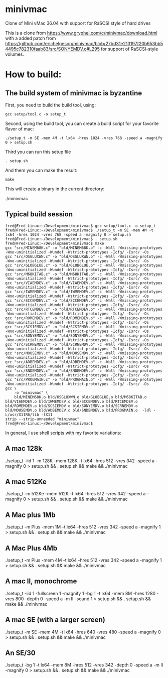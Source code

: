 # minivmac
Clone of Mini vMac 36.04 with support for RaSCSI style of hard drives

This is a clone from https://www.gryphel.com/c/minivmac/download.html with a added patch from https://github.com/erichelgeson/minivmac/blob/27bd31e213197f20b653bb54495c782310faab83/src/SONYEMDV.c#L295 for support of RaSCSI-style volumes.


# How to build:

## The build system of minivmac is byzantine

First, you need to build the build tool, using:

``gcc setup/tool.c -o setup_t``

Second, using the build tool, you can create a build script for your favorite flavor of mac:

``./setup_t -m SE -mem 4M -t lx64 -hres 1024 -vres 768 -speed a -magnify 0 > setup.sh``

Third you can run this setup file

``. setup.sh``

And them you can make the result:

``make``

This will create a binary in the current directory:

./minivmac

## Typical build session

```
fred@Fred-Linux:~/Development/minivmac$ gcc setup/tool.c -o setup_t
fred@Fred-Linux:~/Development/minivmac$ ./setup_t -m SE -mem 4M -t lx64 -hres 1024 -vres 768 -speed a -magnify 0 > setup.sh
fred@Fred-Linux:~/Development/minivmac$ . setup.sh
fred@Fred-Linux:~/Development/minivmac$ make
gcc "src/MINEM68K.c" -o "bld/MINEM68K.o" -c -Wall -Wmissing-prototypes -Wno-uninitialized -Wundef -Wstrict-prototypes -Icfg/ -Isrc/ -Os
gcc "src/OSGLUXWN.c" -o "bld/OSGLUXWN.o" -c -Wall -Wmissing-prototypes -Wno-uninitialized -Wundef -Wstrict-prototypes -Icfg/ -Isrc/ -Os
gcc "src/GLOBGLUE.c" -o "bld/GLOBGLUE.o" -c -Wall -Wmissing-prototypes -Wno-uninitialized -Wundef -Wstrict-prototypes -Icfg/ -Isrc/ -Os
gcc "src/M68KITAB.c" -o "bld/M68KITAB.o" -c -Wall -Wmissing-prototypes -Wno-uninitialized -Wundef -Wstrict-prototypes -Icfg/ -Isrc/ -Os
gcc "src/VIAEMDEV.c" -o "bld/VIAEMDEV.o" -c -Wall -Wmissing-prototypes -Wno-uninitialized -Wundef -Wstrict-prototypes -Icfg/ -Isrc/ -Os
gcc "src/IWMEMDEV.c" -o "bld/IWMEMDEV.o" -c -Wall -Wmissing-prototypes -Wno-uninitialized -Wundef -Wstrict-prototypes -Icfg/ -Isrc/ -Os
gcc "src/SCCEMDEV.c" -o "bld/SCCEMDEV.o" -c -Wall -Wmissing-prototypes -Wno-uninitialized -Wundef -Wstrict-prototypes -Icfg/ -Isrc/ -Os
gcc "src/RTCEMDEV.c" -o "bld/RTCEMDEV.o" -c -Wall -Wmissing-prototypes -Wno-uninitialized -Wundef -Wstrict-prototypes -Icfg/ -Isrc/ -Os
gcc "src/ROMEMDEV.c" -o "bld/ROMEMDEV.o" -c -Wall -Wmissing-prototypes -Wno-uninitialized -Wundef -Wstrict-prototypes -Icfg/ -Isrc/ -Os
gcc "src/SCSIEMDV.c" -o "bld/SCSIEMDV.o" -c -Wall -Wmissing-prototypes -Wno-uninitialized -Wundef -Wstrict-prototypes -Icfg/ -Isrc/ -Os
gcc "src/SONYEMDV.c" -o "bld/SONYEMDV.o" -c -Wall -Wmissing-prototypes -Wno-uninitialized -Wundef -Wstrict-prototypes -Icfg/ -Isrc/ -Os
gcc "src/SCRNEMDV.c" -o "bld/SCRNEMDV.o" -c -Wall -Wmissing-prototypes -Wno-uninitialized -Wundef -Wstrict-prototypes -Icfg/ -Isrc/ -Os
gcc "src/MOUSEMDV.c" -o "bld/MOUSEMDV.o" -c -Wall -Wmissing-prototypes -Wno-uninitialized -Wundef -Wstrict-prototypes -Icfg/ -Isrc/ -Os
gcc "src/ADBEMDEV.c" -o "bld/ADBEMDEV.o" -c -Wall -Wmissing-prototypes -Wno-uninitialized -Wundef -Wstrict-prototypes -Icfg/ -Isrc/ -Os
gcc "src/SNDEMDEV.c" -o "bld/SNDEMDEV.o" -c -Wall -Wmissing-prototypes -Wno-uninitialized -Wundef -Wstrict-prototypes -Icfg/ -Isrc/ -Os
gcc "src/PROGMAIN.c" -o "bld/PROGMAIN.o" -c -Wall -Wmissing-prototypes -Wno-uninitialized -Wundef -Wstrict-prototypes -Icfg/ -Isrc/ -Os
gcc \
	-o "minivmac" \
	bld/MINEM68K.o bld/OSGLUXWN.o bld/GLOBGLUE.o bld/M68KITAB.o bld/VIAEMDEV.o bld/IWMEMDEV.o bld/SCCEMDEV.o bld/RTCEMDEV.o bld/ROMEMDEV.o bld/SCSIEMDV.o bld/SONYEMDV.o bld/SCRNEMDV.o bld/MOUSEMDV.o bld/ADBEMDEV.o bld/SNDEMDEV.o bld/PROGMAIN.o  -ldl -L/usr/X11R6/lib -lX11
strip --strip-unneeded "minivmac"
fred@Fred-Linux:~/Development/minivmac$ 
```

In general, I use shell scripts with my favorite variations:

## A mac 128k
./setup_t -iid 1 -m 128K -mem 128K -t lx64 -hres 512 -vres 342 -speed a -magnify 0 > setup.sh && . setup.sh && make && ./minivmac

## A mac 512Ke
./setup_t -m 512Ke -mem 512K -t lx64 -hres 512 -vres 342 -speed a -magnify 0 > setup.sh && . setup.sh && make && ./minivmac

## A Mac plus 1Mb
./setup_t -m Plus -mem 1M -t lx64 -hres 512 -vres 342 -speed a -magnify 1 > setup.sh && . setup.sh && make && ./minivmac

## A Mac Plus 4Mb
./setup_t -m Plus -mem 4M -t lx64 -hres 512 -vres 342 -speed a -magnify 1 > setup.sh && . setup.sh && make && ./minivmac

## A mac II, monochrome
./setup_t -iid 1 -fullscreen 1 -magnify 1 -bg 1 -t lx64 -mem 8M -hres 1280 -vres 800 -depth 0 -speed a -m II -sound 1 > setup.sh && . setup.sh && make && ./minivmac

## A mac SE (with a larger screen)
./setup_t -m SE -mem 4M -t lx64 -hres 640 -vres 480 -speed a -magnify 0 > setup.sh && . setup.sh && make && ./minivmac

## An SE/30
./setup_t -bg 1 -t lx64 -mem 8M -hres 512 -vres 342 -depth 0 -speed a -m II -magnify 0 > setup.sh && . setup.sh && make && ./minivmac
